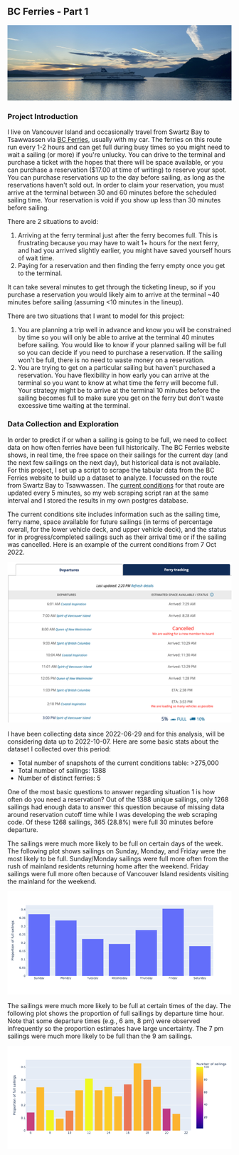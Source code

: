 ## BC Ferries - Part 1

![](/images/ferry_landscape.jpg)

### Project Introduction

I live on Vancouver Island and occasionally travel from Swartz Bay to Tsawwassen via [BC Ferries](https://www.bcferries.com), usually with my car. The ferries on this route run every 1-2 hours and can get full during busy times so you might need to wait a sailing (or more) if you're unlucky. You can drive to the terminal and purchase a ticket with the hopes that there will be space available, or you can purchase a reservation ($17.00 at time of writing) to reserve your spot. You can purchase reservations up to the day before sailing, as long as the reservations haven't sold out. In order to claim your reservation, you must arrive at the terminal between 30 and 60 minutes before the scheduled sailing time. Your reservation is void if you show up less than 30 minutes before sailing.

There are 2 situations to avoid:
1. Arriving at the ferry terminal just after the ferry becomes full. This is frustrating because you may have to wait 1+ hours for the next ferry, and had you arrived slightly earlier, you might have saved yourself hours of wait time.
2. Paying for a reservation and then finding the ferry empty once you get to the terminal.

It can take several minutes to get through the ticketing lineup, so if you purchase a reservation you would likely aim to arrive at the terminal ~40 minutes before sailing (assuming <10 minutes in the lineup). 

There are two situations that I want to model for this project:
1. You are planning a trip well in advance and know you will be constrained by time so you will only be able to arrive at the terminal 40 minutes before sailing. You would like to know if your planned sailing will be full so you can decide if you need to purchase a reservation. If the sailing won't be full, there is no need to waste money on a reservation.
2. You are trying to get on a particular sailing but haven't purchased a reservation. You have flexibility in how early you can arrive at the terminal so you want to know at what time the ferry will become full. Your strategy might be to arrive at the terminal 10 minutes before the sailing becomes full to make sure you get on the ferry but don't waste excessive time waiting at the terminal.

### Data Collection and Exploration

In order to predict if or when a sailing is going to be full, we need to collect data on how often ferries have been full historically. The BC Ferries website shows, in real time, the free space on their sailings for the current day (and the next few sailings on the next day), but historical data is not available. For this project, I set up a script to scrape the tabular data from the BC Ferries website to build up a dataset to analyze. I focussed on the route from Swartz Bay to Tsawwassen. The [current conditions](https://www.bcferries.com/current-conditions/SWB-TSA?) for that route are updated every 5 minutes, so my web scraping script ran at the same interval and I stored the results in my own postgres database.

The current conditions site includes information such as the sailing time, ferry name, space available for future sailings (in terms of percentage overall, for the lower vehicle deck, and upper vehicle deck), and the status for in progress/completed sailings such as their arrival time or if the sailing was cancelled. Here is an example of the current conditions from 7 Oct 2022.

![](/images/current_conditions.png)

I have been collecting data since 2022-06-29 and for this analysis, will be considering data up to 2022-10-07. Here are some basic stats about the dataset I collected over this period:
* Total number of snapshots of the current conditions table: >275,000
* Total number of sailings: 1388
* Number of distinct ferries: 5

One of the most basic questions to answer regarding situation 1 is how often do you need a reservation? Out of the 1388 unique sailings, only 1268 sailings had enough data to answer this question because of missing data around reservation cutoff time while I was developing the web scraping code. Of these 1268 sailings, 365 (28.8%) were full 30 minutes before departure.

The sailings were much more likely to be full on certain days of the week. The following plot shows sailings on Sunday, Monday, and Friday were the most likely to be full. Sunday/Monday sailings were full more often from the rush of mainland residents returning home after the weekend. Friday sailings were full more often because of Vancouver Island residents visiting the mainland for the weekend.

![](/images/proportion_full_dow.png)

The sailings were much more likely to be full at certain times of the day. The following plot shows the proportion of full sailings by departure time hour. Note that some departure times (e.g., 6 am, 8 pm) were observed infrequently so the proportion estimates have large uncertainty. The 7 pm sailings were much more likely to be full than the 9 am sailings.

![](/images/proportion_full_hour.png)
